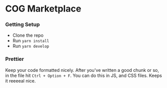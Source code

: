 # COG Marketplace

### Getting Setup

- Clone the repo
- Run `yarn install`
- Run `yarn develop`

### Prettier
Keep your code formatted nicely. After you've written a good chunk or so, in the file
hit `Ctrl + Option + F`. You can do this in JS, and CSS files. Keeps it reeeeal nice. 

